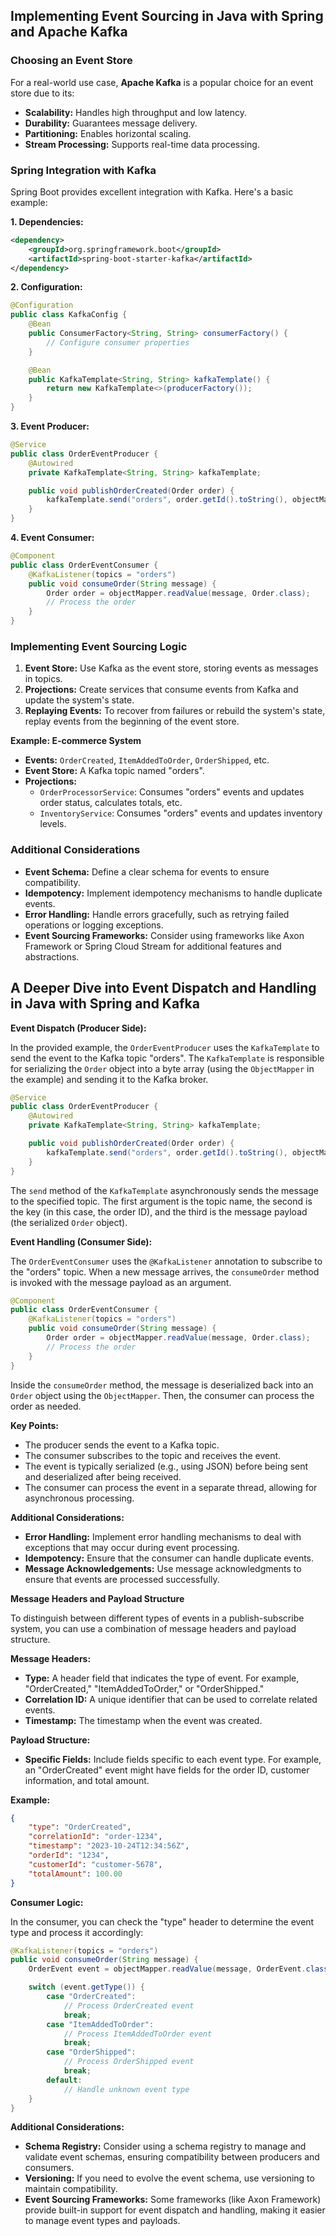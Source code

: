 ## Implementing Event Sourcing in Java with Spring and Apache Kafka

### Choosing an Event Store

For a real-world use case, **Apache Kafka** is a popular choice for an event store due to its:

* **Scalability:** Handles high throughput and low latency.
* **Durability:** Guarantees message delivery.
* **Partitioning:** Enables horizontal scaling.
* **Stream Processing:** Supports real-time data processing.

### Spring Integration with Kafka

Spring Boot provides excellent integration with Kafka. Here's a basic example:

**1. Dependencies:**

```xml
<dependency>
    <groupId>org.springframework.boot</groupId>
    <artifactId>spring-boot-starter-kafka</artifactId>
</dependency>
```

**2. Configuration:**

```java
@Configuration
public class KafkaConfig {
    @Bean
    public ConsumerFactory<String, String> consumerFactory() {
        // Configure consumer properties
    }

    @Bean
    public KafkaTemplate<String, String> kafkaTemplate() {
        return new KafkaTemplate<>(producerFactory());
    }
}
```

**3. Event Producer:**

```java
@Service
public class OrderEventProducer {
    @Autowired
    private KafkaTemplate<String, String> kafkaTemplate;

    public void publishOrderCreated(Order order) {
        kafkaTemplate.send("orders", order.getId().toString(), objectMapper.writeValueAsString(order));
    }
}
```

**4. Event Consumer:**

```java
@Component
public class OrderEventConsumer {
    @KafkaListener(topics = "orders")
    public void consumeOrder(String message) {
        Order order = objectMapper.readValue(message, Order.class);
        // Process the order
    }
}
```

### Implementing Event Sourcing Logic

1. **Event Store:** Use Kafka as the event store, storing events as messages in topics.
2. **Projections:** Create services that consume events from Kafka and update the system's state.
3. **Replaying Events:** To recover from failures or rebuild the system's state, replay events from the beginning of the event store.

**Example: E-commerce System**

* **Events:** `OrderCreated`, `ItemAddedToOrder`, `OrderShipped`, etc.
* **Event Store:** A Kafka topic named "orders".
* **Projections:**
  * `OrderProcessorService`: Consumes "orders" events and updates order status, calculates totals, etc.
  * `InventoryService`: Consumes "orders" events and updates inventory levels.

### Additional Considerations

* **Event Schema:** Define a clear schema for events to ensure compatibility.
* **Idempotency:** Implement idempotency mechanisms to handle duplicate events.
* **Error Handling:** Handle errors gracefully, such as retrying failed operations or logging exceptions.
* **Event Sourcing Frameworks:** Consider using frameworks like Axon Framework or Spring Cloud Stream for additional features and abstractions.

## A Deeper Dive into Event Dispatch and Handling in Java with Spring and Kafka

**Event Dispatch (Producer Side):**

In the provided example, the `OrderEventProducer` uses the `KafkaTemplate` to send the event to the Kafka topic "orders". The `KafkaTemplate` is responsible for serializing the `Order` object into a byte array (using the `ObjectMapper` in the example) and sending it to the Kafka broker.

```java
@Service
public class OrderEventProducer {
    @Autowired
    private KafkaTemplate<String, String> kafkaTemplate;

    public void publishOrderCreated(Order order) {
        kafkaTemplate.send("orders", order.getId().toString(), objectMapper.writeValueAsString(order));
    }
}
```

The `send` method of the `KafkaTemplate` asynchronously sends the message to the specified topic. The first argument is the topic name, the second is the key (in this case, the order ID), and the third is the message payload (the serialized `Order` object).

**Event Handling (Consumer Side):**

The `OrderEventConsumer` uses the `@KafkaListener` annotation to subscribe to the "orders" topic. When a new message arrives, the `consumeOrder` method is invoked with the message payload as an argument.

```java
@Component
public class OrderEventConsumer {
    @KafkaListener(topics = "orders")
    public void consumeOrder(String message) {
        Order order = objectMapper.readValue(message, Order.class);
        // Process the order
    }
}
```

Inside the `consumeOrder` method, the message is deserialized back into an `Order` object using the `ObjectMapper`. Then, the consumer can process the order as needed.

**Key Points:**

* The producer sends the event to a Kafka topic.
* The consumer subscribes to the topic and receives the event.
* The event is typically serialized (e.g., using JSON) before being sent and deserialized after being received.
* The consumer can process the event in a separate thread, allowing for asynchronous processing.

**Additional Considerations:**

* **Error Handling:** Implement error handling mechanisms to deal with exceptions that may occur during event processing.
* **Idempotency:** Ensure that the consumer can handle duplicate events.
* **Message Acknowledgements:** Use message acknowledgments to ensure that events are processed successfully.

**Message Headers and Payload Structure**

To distinguish between different types of events in a publish-subscribe system, you can use a combination of message headers and payload structure.

**Message Headers:**

* **Type:** A header field that indicates the type of event. For example, "OrderCreated," "ItemAddedToOrder," or "OrderShipped."
* **Correlation ID:** A unique identifier that can be used to correlate related events.
* **Timestamp:** The timestamp when the event was created.

**Payload Structure:**

* **Specific Fields:** Include fields specific to each event type. For example, an "OrderCreated" event might have fields for the order ID, customer information, and total amount.

**Example:**

```json
{
    "type": "OrderCreated",
    "correlationId": "order-1234",
    "timestamp": "2023-10-24T12:34:56Z",
    "orderId": "1234",
    "customerId": "customer-5678",
    "totalAmount": 100.00
}
```

**Consumer Logic:**

In the consumer, you can check the "type" header to determine the event type and process it accordingly:

```java
@KafkaListener(topics = "orders")
public void consumeOrder(String message) {
    OrderEvent event = objectMapper.readValue(message, OrderEvent.class);

    switch (event.getType()) {
        case "OrderCreated":
            // Process OrderCreated event
            break;
        case "ItemAddedToOrder":
            // Process ItemAddedToOrder event
            break;
        case "OrderShipped":
            // Process OrderShipped event
            break;
        default:
            // Handle unknown event type
    }
}
```

**Additional Considerations:**

* **Schema Registry:** Consider using a schema registry to manage and validate event schemas, ensuring compatibility between producers and consumers.
* **Versioning:** If you need to evolve the event schema, use versioning to maintain compatibility.
* **Event Sourcing Frameworks:** Some frameworks (like Axon Framework) provide built-in support for event dispatch and handling, making it easier to manage event types and payloads.

